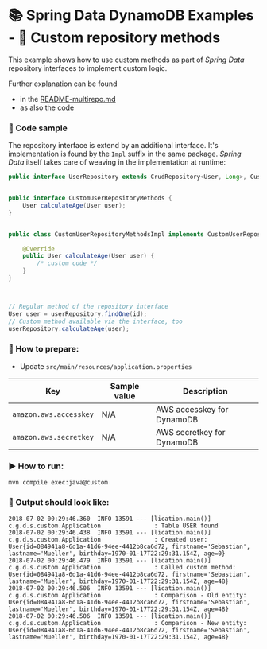 # 📚 Spring Data DynamoDB Examples - 📕 Custom repository methods

This example shows how to use custom methods as part of *Spring Data* repository interfaces to implement custom logic.

Further explanation can be found 
* in the [README-multirepo.md](README-custom.md)
* as also the [code](src/main/java/com/github/derjust/spring_data_dynamodb_examples/custom)

### 📜 Code sample
The repository interface is extend by an additional interface. It's implementation is found by the `Impl` suffix in the same package.
*Spring Data* itself takes care of weaving in the implementation at runtime:

```java
public interface UserRepository extends CrudRepository<User, Long>, CustomUserRepositoryMethods { }


public interface CustomUserRepositoryMethods {
    User calculateAge(User user);
}


public class CustomUserRepositoryMethodsImpl implements CustomUserRepositoryMethods {

    @Override
    public User calculateAge(User user) {
        /* custom code */
    }
}



// Regular method of the repository interface
User user = userRepository.findOne(id);
// Custom method available via the interface, too
userRepository.calculateAge(user);

```

### 📝 How to prepare:
* Update `src/main/resources/application.properties`

| Key                          | Sample value                           | Description                                       |
|------------------------------|----------------------------------------|---------------------------------------------------|
| `amazon.aws.accesskey`       | N/A                                    | AWS accesskey for DynamoDB                        |
| `amazon.aws.secretkey`       | N/A                                    | AWS secretkey for DynamoDB                        |

### ▶️ How to run: 
```
mvn compile exec:java@custom
```

### 📃 Output should look like:
```
2018-07-02 00:29:46.360  INFO 13591 --- [lication.main()] c.g.d.s.custom.Application               : Table USER found
2018-07-02 00:29:46.438  INFO 13591 --- [lication.main()] c.g.d.s.custom.Application               : Created user: User{id=084941a8-6d1a-41d6-94ee-4412b8ca6d72, firstname='Sebastian', lastname='Mueller', birthday=1970-01-17T22:29:31.154Z, age=0}
2018-07-02 00:29:46.479  INFO 13591 --- [lication.main()] c.g.d.s.custom.Application               : Called custom method: User{id=084941a8-6d1a-41d6-94ee-4412b8ca6d72, firstname='Sebastian', lastname='Mueller', birthday=1970-01-17T22:29:31.154Z, age=48}
2018-07-02 00:29:46.506  INFO 13591 --- [lication.main()] c.g.d.s.custom.Application               : Comparison - Old entity: User{id=084941a8-6d1a-41d6-94ee-4412b8ca6d72, firstname='Sebastian', lastname='Mueller', birthday=1970-01-17T22:29:31.154Z, age=48}
2018-07-02 00:29:46.506  INFO 13591 --- [lication.main()] c.g.d.s.custom.Application               : Comparison - New entity: User{id=084941a8-6d1a-41d6-94ee-4412b8ca6d72, firstname='Sebastian', lastname='Mueller', birthday=1970-01-17T22:29:31.154Z, age=48}
```